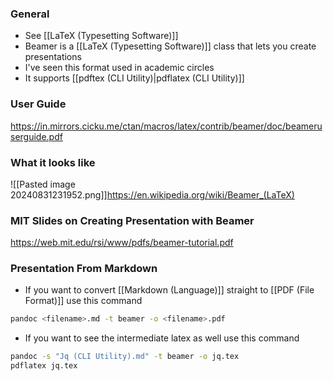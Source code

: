 ### General
- See [[LaTeX (Typesetting Software)]]
- Beamer is a [[LaTeX (Typesetting Software)]] class that lets you create presentations
- I've seen this format used in academic circles
- It supports [[pdftex (CLI Utility)|pdflatex (CLI Utility)]]

### User Guide
https://in.mirrors.cicku.me/ctan/macros/latex/contrib/beamer/doc/beameruserguide.pdf
### What it looks like
![[Pasted image 20240831231952.png]]https://en.wikipedia.org/wiki/Beamer_(LaTeX)


### MIT Slides on Creating Presentation with Beamer
https://web.mit.edu/rsi/www/pdfs/beamer-tutorial.pdf


### Presentation From Markdown
- If you want to convert [[Markdown (Language)]] straight to [[PDF (File Format)]] use this command
```bash
pandoc <filename>.md -t beamer -o <filename>.pdf
```
- If you want to see the intermediate latex as well use this command
```bash
pandoc -s "Jq (CLI Utility).md" -t beamer -o jq.tex
pdflatex jq.tex
```